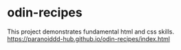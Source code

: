 # odin-recipes
This project demonstrates fundamental html and css skills.
https://paranoiddd-hub.github.io/odin-recipes/index.html
